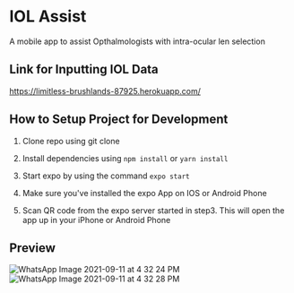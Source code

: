 # IOL Assist 

A mobile app to assist Opthalmologists with intra-ocular len selection

## Link for Inputting IOL Data

https://limitless-brushlands-87925.herokuapp.com/

## How to Setup Project for Development

1. Clone repo using git clone 

2. Install dependencies using `npm install` or `yarn install`

3. Start expo by using the command `expo start`

4. Make sure you've installed the expo App on IOS or Android Phone

5. Scan QR code from the expo server started in step3. This will open the app up in your iPhone or Android Phone

## Preview 

![WhatsApp Image 2021-09-11 at 4 32 24 PM](https://user-images.githubusercontent.com/60046611/132953226-6e2a28e7-0296-4e97-a187-40b31f95f7a3.jpeg)  
![WhatsApp Image 2021-09-11 at 4 32 28 PM](https://user-images.githubusercontent.com/60046611/132953222-810913b4-b0ca-440c-bf29-6dc66e700645.jpeg)  

